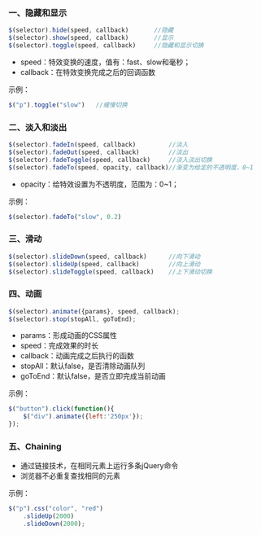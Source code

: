 ### 一、隐藏和显示

```javascript
$(selector).hide(speed, callback)		//隐藏
$(selector).show(speed, callback)		//显示
$(selector).toggle(speed, callback)		//隐藏和显示切换
```

- speed：特效变换的速度，值有：fast、slow和毫秒；
- callback：在特效变换完成之后的回调函数

示例：

```javascript
$("p").toggle("slow")	//缓慢切换
```



### 二、淡入和淡出

```javascript
$(selector).fadeIn(speed, callback)			//淡入
$(selector).fadeOut(speed, callback)		//淡出
$(selector).fadeToggle(speed, callback)		//淡入淡出切换
$(selector).fadeTo(speed, opacity, callback)//渐变为给定的不透明度，0~1
```

- opacity：给特效设置为不透明度，范围为：0~1；

示例：

```javascript
$(selector).fadeTo("slow", 0.2)
```

### 三、滑动

```javascript
$(selector).slideDown(speed, callback)		//向下滑动
$(selector).slideUp(speed, callback)		//向上滑动
$(selector).slideToggle(speed, callback)	//上下滑动切换
```

### 四、动画

```javascript
$(selector).animate({params}, speed, callback);
$(selector).stop(stopAll, goToEnd);
```

- params：形成动画的CSS属性
- speed：完成效果的时长
- callback：动画完成之后执行的函数
- stopAll：默认false，是否清除动画队列
- goToEnd：默认false，是否立即完成当前动画

示例：

```javascript
$("button").click(function(){
    $("div").animate({left:'250px'});
});
```

### 五、Chaining

- 通过链接技术，在相同元素上运行多条jQuery命令
- 浏览器不必重复查找相同的元素

示例：

```javascript
$("p").css("color", "red")
    .slideUp(2000)
    .slideDown(2000);
```


